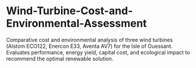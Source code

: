 # Wind-Turbine-Cost-and-Environmental-Assessment
Comparative cost and environmental analysis of three wind turbines (Alstom ECO122, Enercon E33, Aventa AV7) for the Isle of Ouessant. Evaluates performance, energy yield, capital cost, and ecological impact to recommend the optimal renewable solution.
